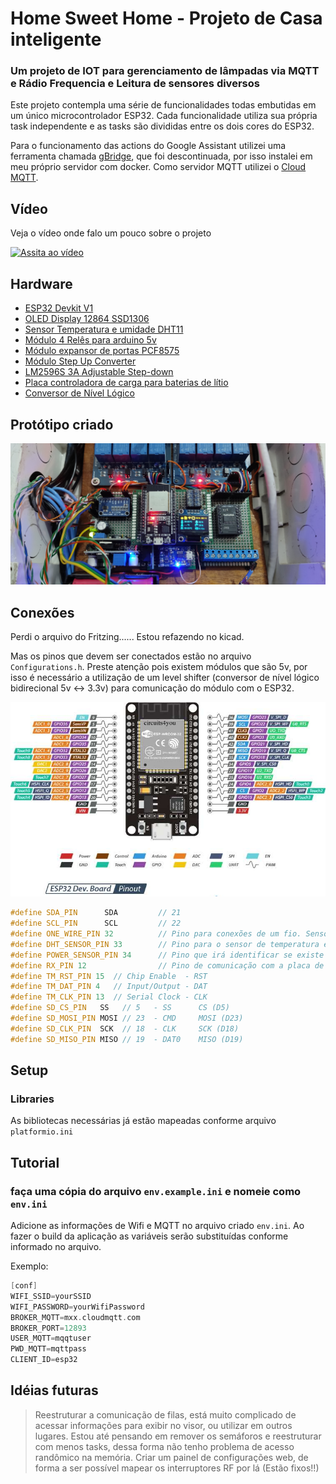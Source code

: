 # Home Sweet Home - Projeto de Casa inteligente

### Um projeto de IOT para gerenciamento de lâmpadas via MQTT e Rádio Frequencia e Leitura de sensores diversos

Este projeto contempla uma série de funcionalidades todas embutidas em um único microcontrolador ESP32.
Cada funcionalidade utiliza sua própria task independente e as tasks são divididas entre os dois cores do ESP32.

Para o funcionamento das actions do Google Assistant utilizei uma ferramenta chamada [gBridge](https://doc.gbridge.io), que foi descontinuada, por isso instalei em meu próprio servidor com docker.
Como servidor MQTT utilizei o [Cloud MQTT](https://cloudmqtt.com).

## Vídeo

Veja o vídeo onde falo um pouco sobre o projeto

[![Assita ao vídeo](https://img.youtube.com/vi/a0zFtHZcO2Y/maxresdefault.jpg)](https://youtu.be/a0zFtHZcO2Y)

## Hardware

* [ESP32 Devkit V1](https://genilto.com/links/esp32)
* [OLED Display 12864 SSD1306](https://genilto.com/links/SSD1306)
* [Sensor Temperatura e umidade DHT11](https://genilto.com/links/dht11)
* [Módulo 4 Relês para arduino 5v](https://genilto.com/links/mod-4-rele-5v)
* [Módulo expansor de portas PCF8575](https://genilto.com/link/PCF8575)
* [Módulo Step Up Converter](https://genilto.com/links/step-up-converter)
* [LM2596S 3A Adjustable Step-down](https://genilto.com/links/step-down-converter)
* [Placa controladora de carga para baterias de lítio](https://genilto.com/links/lithium-charger-board)
* [Conversor de Nível Lógico](https://genilto.com/links/level-shifter)

## Protótipo criado

![Protótipo](documentation/Prototype.jpg)

## Conexões

Perdi o arquivo do Fritzing...... Estou refazendo no kicad.

Mas os pinos que devem ser conectados estão no arquivo `Configurations.h`.
Preste atenção pois existem módulos que são 5v, por isso é necessário a utilização de um level shifter (conversor de nível lógico bidirecional 5v <-> 3.3v) para comunicação do módulo com o ESP32.

![ESP32 Devkit V1](documentation/ESP32-Pinout.jpg)

```cpp
#define SDA_PIN      SDA         // 21
#define SCL_PIN      SCL         // 22
#define ONE_WIRE_PIN 32          // Pino para conexões de um fio. Sensor de Temperatura por exemplo
#define DHT_SENSOR_PIN 33        // Pino para o sensor de temperatura e umidade
#define POWER_SENSOR_PIN 34      // Pino que irá identificar se existe tensão da rede (34 pino somente leitura, necessita de pulldown externo)
#define RX_PIN 12                // Pino de comunicação com a placa de RX 433 Mhz
#define TM_RST_PIN 15  // Chip Enable  - RST
#define TM_DAT_PIN 4   // Input/Output - DAT
#define TM_CLK_PIN 13  // Serial Clock - CLK
#define SD_CS_PIN   SS   // 5   - SS      CS (D5)
#define SD_MOSI_PIN MOSI // 23  - CMD     MOSI (D23)
#define SD_CLK_PIN  SCK  // 18  - CLK     SCK (D18)
#define SD_MISO_PIN MISO // 19  - DAT0    MISO (D19)
```

## Setup

### Libraries

As bibliotecas necessárias já estão mapeadas conforme arquivo `platformio.ini`

## Tutorial

### faça uma cópia do arquivo `env.example.ini` e nomeie como `env.ini`

Adicione as informações de Wifi e MQTT no arquivo criado `env.ini`.
Ao fazer o build da aplicação as variáveis serão substituídas conforme informado no arquivo.

Exemplo:

```cpp
[conf]
WIFI_SSID=yourSSID
WIFI_PASSWORD=yourWifiPassword
BROKER_MQTT=mxx.cloudmqtt.com
BROKER_PORT=12893
USER_MQTT=mqqtuser
PWD_MQTT=mqttpass
CLIENT_ID=esp32
```

## Idéias futuras

> Reestruturar a comunicação de filas, está muito complicado de acessar informações para exibir no visor, ou utilizar em outros lugares.
> Estou até pensando em remover os semáforos e reestruturar com menos tasks, dessa forma não tenho problema de acesso randômico na memória.
> Criar um painel de configurações web, de forma a ser possível mapear os interruptores RF por lá (Estão fixos!!)

